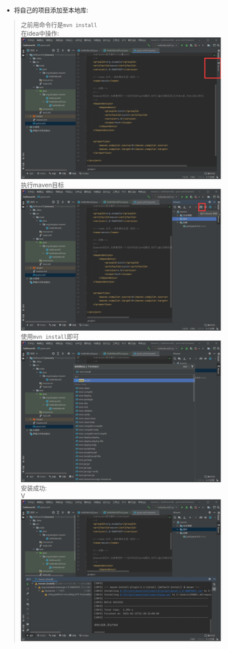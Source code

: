 * 将自己的项目添加至本地库:<br/>

> 之前用命令行是`mvn install`<br/>
> 在idea中操作:<br/>
![](images/17.png)
> 执行maven目标<br/>
> ![](images/18.png)<br/>
> 使用`mvn install`即可<br/>
> ![](images/19.png)<br/>
> 安装成功:<br/>V
> ![](images/20.png)